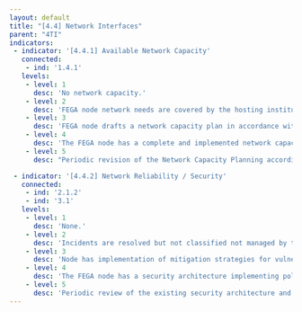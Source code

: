 ```yaml
---
layout: default
title: "[4.4] Network Interfaces"
parent: "4TI"
indicators:
 - indicator: '[4.4.1] Available Network Capacity'
   connected:
    - ind: '1.4.1'
   levels:
    - level: 1
      desc: 'No network capacity.'
    - level: 2
      desc: 'FEGA node network needs are covered by the hosting institution in an ad hoc basis.'
    - level: 3  
      desc: 'FEGA node drafts a network capacity plan in accordance with its hosting institution policies and the existing experiences at the FEGA ecosystem.'
    - level: 4
      desc: 'The FEGA node has a complete and implemented network capacity plan, which can be increased whenever required.'
    - level: 5
      desc: "Periodic revision of the Network Capacity Planning according to network congestion KPI's of the FEGA node updating it whenever necessary."

 - indicator: '[4.4.2] Network Reliability / Security'
   connected:
    - ind: '2.1.2'
    - ind: '3.1'
   levels:
    - level: 1
      desc: 'None.'
    - level: 2
      desc: 'Incidents are resolved but not classified not managed by the FEGA node. Drafted security network strategies to avoid common vulnerabilities (CAM table exhaustion, ARP spoofing, etc).'
    - level: 3  
      desc: 'Node has implementation of mitigation strategies for vulnerabilities (port security on switch, ARP certification, IP source guard, etc). An incident reporting system is drafted and partially implemented allowing to gain experience on those incidents.'
    - level: 4
      desc: 'The FEGA node has a security architecture implementing policies, standards, and risk management decisions in alignment with the hosting institution and considering the existing experiences at the FEGA ecosystem.'
    - level: 5
      desc: 'Periodic review of the existing security architecture and adopted solutions to ensure latest technologies and standards adoption. Contribution to the dedicated actions on this topic at the FEGA ecosystem.'
---
```

